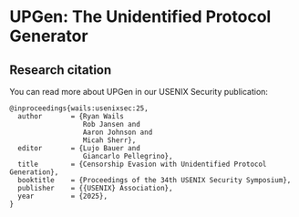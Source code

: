 # UPGen: The Unidentified Protocol Generator

## Research citation

You can read more about UPGen in our USENIX Security publication:

```
@inproceedings{wails:usenixsec:25,
  author       = {Ryan Wails
                  Rob Jansen and
                  Aaron Johnson and
                  Micah Sherr},
  editor       = {Lujo Bauer and
                  Giancarlo Pellegrino},
  title        = {Censorship Evasion with Unidentified Protocol Generation},
  booktitle    = {Proceedings of the 34th USENIX Security Symposium},
  publisher    = {{USENIX} Association},
  year         = {2025},
}
```
